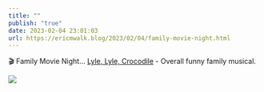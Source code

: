 ```yaml
---
title: ""
publish: "true"
date: 2023-02-04 23:01:03
url: https://ericmwalk.blog/2023/02/04/family-movie-night.html
---
```


🎬 Family Movie Night… [Lyle, Lyle, Crocodile](https://m.imdb.com/title/tt14668630/) - Overall funny family musical.


![](https://ericmwalk.blog/uploads/2023/55c0b1e4e7.jpg)